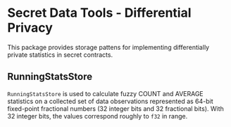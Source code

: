 # Secret Data Tools - Differential Privacy

This package provides storage pattens for implementing differentially private statistics in secret contracts. 

## RunningStatsStore

`RunningStatsStore` is used to calculate fuzzy COUNT and AVERAGE statistics on a collected set of data observations represented as 64-bit fixed-point fractional numbers (32 integer bits and 32 fractional bits). With 32 integer bits, the values correspond roughly to `f32` in range. 